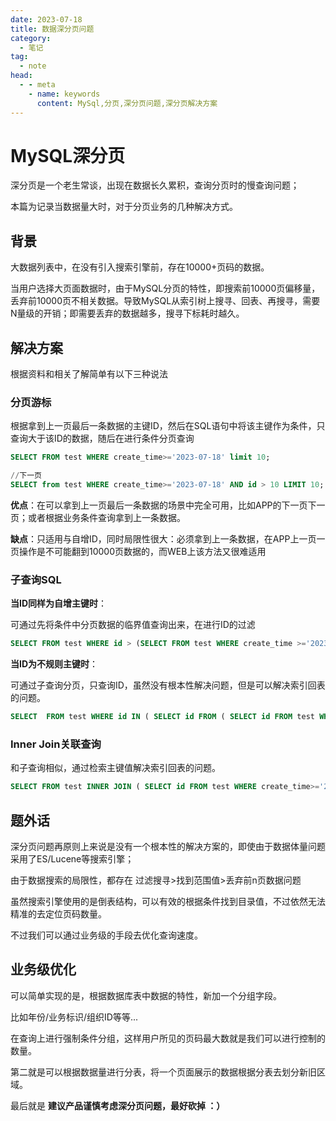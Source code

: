```yaml
---
date: 2023-07-18
title: 数据深分页问题
category: 
  - 笔记
tag:
  - note
head:
  - - meta
    - name: keywords
      content: MySql,分页,深分页问题,深分页解决方案
---
```

# MySQL深分页 

深分页是一个老生常谈，出现在数据长久累积，查询分页时的慢查询问题；

本篇为记录当数据量大时，对于分页业务的几种解决方式。

## 背景

大数据列表中，在没有引入搜索引擎前，存在10000+页码的数据。

当用户选择大页面数据时，由于MySQL分页的特性，即搜索前10000页偏移量，丢弃前10000页不相关数据。导致MySQL从索引树上搜寻、回表、再搜寻，需要N量级的开销；即需要丢弃的数据越多，搜寻下标耗时越久。

## 解决方案

根据资料和相关了解简单有以下三种说法

### 分页游标

根据拿到上一页最后一条数据的主键ID，然后在SQL语句中将该主键作为条件，只查询大于该ID的数据，随后在进行条件分页查询

```sql
SELECT FROM test WHERE create_time>='2023-07-18' limit 10;

//下一页
SELECT from test WHERE create_time>='2023-07-18' AND id > 10 LIMIT 10;


```

**优点**：在可以拿到上一页最后一条数据的场景中完全可用，比如APP的下一页下一页；或者根据业务条件查询拿到上一条数据。

**缺点**：只适用与自增ID，同时局限性很大：必须拿到上一条数据，在APP上一页一页操作是不可能翻到10000页数据的，而WEB上该方法又很难适用

### 子查询SQL

**当ID同样为自增主键时**：

可通过先将条件中分页数据的临界值查询出来，在进行ID的过滤

```sql
SELECT FROM test WHERE id > (SELECT FROM test WHERE create_time >='2023-7-18' LIMIT 1) LIMIT 10000,10
```

**当ID为不规则主键时**：

可通过子查询分页，只查询ID，虽然没有根本性解决问题，但是可以解决索引回表的问题。

```sql
SELECT  FROM test WHERE id IN ( SELECT id FROM ( SELECT id FROM test WHERE create_time>='2023-07-18' LIMIT 100000,10 ) as t);
```

### Inner Join关联查询

和子查询相似，通过检索主键值解决索引回表的问题。

```sql
SELECT FROM test INNER JOIN ( SELECT id FROM test WHERE create_time>='2023-07-18'     LIMIT 100000,10) AS t ON test.id=t.id;
```

## 题外话

深分页问题再原则上来说是没有一个根本性的解决方案的，即使由于数据体量问题采用了ES/Lucene等搜索引擎；

由于数据搜索的局限性，都存在 过滤搜寻>找到范围值>丢弃前n页数据问题

虽然搜索引擎使用的是倒表结构，可以有效的根据条件找到目录值，不过依然无法精准的去定位页码数量。

不过我们可以通过业务级的手段去优化查询速度。

## 业务级优化

可以简单实现的是，根据数据库表中数据的特性，新加一个分组字段。

比如年份/业务标识/组织ID等等...

在查询上进行强制条件分组，这样用户所见的页码最大数就是我们可以进行控制的数量。

第二就是可以根据数据量进行分表，将一个页面展示的数据根据分表去划分新旧区域。

最后就是 **建议产品谨慎考虑深分页问题，最好砍掉 ：）**
